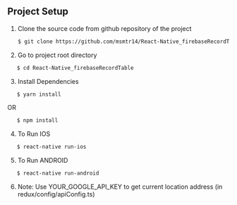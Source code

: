 ## Project Setup

1. Clone the source code from github repository of the project

   ```sh
   $ git clone https://github.com/msmtr14/React-Native_firebaseRecordTable.git
   ```

2. Go to project root directory

```sh
   $ cd React-Native_firebaseRecordTable

```

3. Install Dependencies

```sh
   $ yarn install

```

OR

```sh
   $ npm install

```

4. To Run IOS

```sh
   $ react-native run-ios

```

5. To Run ANDROID

```sh
   $ react-native run-android

```

6. Note: Use YOUR_GOOGLE_API_KEY to get current location address (in redux/config/apiConfig.ts)
